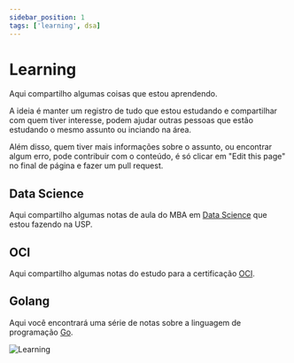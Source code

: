 ```yaml
---
sidebar_position: 1
tags: ['learning', dsa]
---
```

# Learning
Aqui compartilho algumas coisas que estou aprendendo. 

A ideia é manter um registro de tudo que estou estudando e compartilhar com quem tiver interesse, podem ajudar outras pessoas que estão estudando o mesmo assunto ou inciando na área.

Além disso, quem tiver mais informações sobre o assunto, ou encontrar algum erro, pode contribuir com o conteúdo, é só clicar em "Edit this page" no final de página e fazer um pull request.

## Data Science
Aqui compartilho algumas notas de aula do MBA em [Data Science](/learning/data-science/) que estou fazendo na USP.


## OCI
Aqui compartilho algumas notas do estudo para a certificação [OCI](/learning/oci/).

## Golang
Aqui você encontrará uma série de notas sobre a linguagem de programação [Go](/learning/golang/).


![Learning](https://www.apprendoo.com/wp/wp-content/uploads/2023/03/continuous-corporate-learning.gif)
